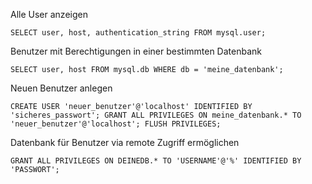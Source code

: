 Alle User anzeigen

```SELECT user, host, authentication_string FROM mysql.user;```

Benutzer mit Berechtigungen in einer bestimmten Datenbank

```SELECT user, host FROM mysql.db WHERE db = 'meine_datenbank';```

Neuen Benutzer anlegen

```CREATE USER 'neuer_benutzer'@'localhost' IDENTIFIED BY 'sicheres_passwort'; GRANT ALL PRIVILEGES ON meine_datenbank.* TO 'neuer_benutzer'@'localhost'; FLUSH PRIVILEGES;```

Datenbank für Benutzer via remote Zugriff ermöglichen

```GRANT ALL PRIVILEGES ON DEINEDB.* TO 'USERNAME'@'%' IDENTIFIED BY 'PASSWORT';```


